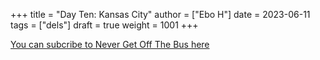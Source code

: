 +++
title = "Day Ten: Kansas City"
author = ["Ebo H"]
date = 2023-06-11
tags = ["dels"]
draft = true
weight = 1001
+++

[You can subcribe to Never Get Off The Bus here](https://never-get-off-the-bus.ghost.io/#/portal/)
